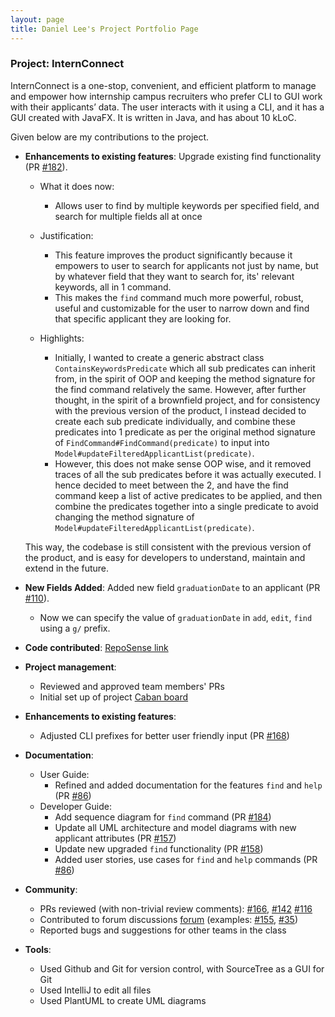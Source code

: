 ```yaml
---
layout: page
title: Daniel Lee's Project Portfolio Page
---
```


### Project: InternConnect

InternConnect is a one-stop, convenient, and efficient platform to manage and empower how internship campus recruiters
who prefer CLI to GUI work with their applicants’ data. The user interacts with it using a CLI, and it has a GUI
created with JavaFX. It is written in Java, and has about 10 kLoC.

Given below are my contributions to the project.

* **Enhancements to existing features**: Upgrade existing find functionality (PR [#182](https://github.com/AY2223S1-CS2103-F14-2/tp/pull/182)).
  * What it does now:
    * Allows user to find by multiple keywords per specified field, and search for multiple fields all at once

  * Justification:

    * This feature improves the product significantly because it empowers to user to search for applicants not just by name, but by whatever field that they want to search for, its' relevant keywords, all in 1 command. 
    * This makes the `find` command much more powerful, robust, useful and customizable for the user to narrow down and find that specific applicant they are looking for.

  * Highlights:

    * Initially, I wanted to create a generic abstract class `ContainsKeywordsPredicate` which all sub predicates can inherit from, in the spirit of OOP and keeping the method signature for the find command relatively the same. However, after further thought, in the spirit of a brownfield project, and for consistency with the previous version of the product, I instead decided to create each sub predicate individually, and combine these predicates into 1 predicate as per the original method signature of `FindCommand#FindCommand(predicate)` to input into `Model#updateFilteredApplicantList(predicate)`.
    * However, this does not make sense OOP wise, and it removed traces of all the sub predicates before it was actually executed. I hence decided to meet between the 2, and have the find command keep a list of active predicates to be applied, and then combine the predicates together into a single predicate to avoid changing the method signature of `Model#updateFilteredApplicantList(predicate)`.

  This way, the codebase is still consistent with the previous version of the product, and is easy for developers to understand, maintain and extend in the future.


* **New Fields Added**: Added new field `graduationDate` to an applicant (PR [#110](https://github.com/AY2223S1-CS2103-F14-2/tp/pull/110)).

  * Now we can specify the value of `graduationDate` in `add`, `edit`, `find` using a `g/` prefix.

* **Code contributed**: [RepoSense link](https://nus-cs2103-ay2223s1.github.io/tp-dashboard/?search=lulucopter&breakdown=true&sort=groupTitle&sortWithin=title&since=2022-09-16&timeframe=commit&mergegroup=&groupSelect=groupByRepos&checkedFileTypes=docs~functional-code~test-code~other&tabOpen=true&tabType=authorship&tabAuthor=lulucopter&tabRepo=AY2223S1-CS2103-F14-2%2Ftp%5Bmaster%5D&authorshipIsMergeGroup=false&authorshipFileTypes=docs~functional-code~test-code&authorshipIsBinaryFileTypeChecked=false&authorshipIsIgnoredFilesChecked=false)

* **Project management**:
  * Reviewed and approved team members' PRs
  * Initial set up of project [Caban board](https://github.com/orgs/AY2223S1-CS2103-F14-2/projects/1/views/1)

* **Enhancements to existing features**:
  * Adjusted CLI prefixes for better user friendly input (PR [#168](https://github.com/AY2223S1-CS2103-F14-2/tp/pull/168))

* **Documentation**:
  * User Guide:
    * Refined and added documentation for the features `find` and `help` (PR [#86](https://github.com/AY2223S1-CS2103-F14-2/tp/pull/86))
  * Developer Guide:
    * Add sequence diagram for `find` command (PR [#184](https://github.com/AY2223S1-CS2103-F14-2/tp/pull/184))
    * Update all UML architecture and model diagrams with new applicant attributes (PR [#157](https://github.com/AY2223S1-CS2103-F14-2/tp/pull/157/))
    * Update new upgraded `find` functionality (PR [#158](https://github.com/AY2223S1-CS2103-F14-2/tp/pull/158))
    * Added user stories, use cases for `find` and `help` commands (PR [#86](https://github.com/AY2223S1-CS2103-F14-2/tp/pull/86))

* **Community**:
  * PRs reviewed (with non-trivial review comments): [#166](https://github.com/nus-cs2103-AY2223S1/ip/pull/166), [#142](https://github.com/nus-cs2103-AY2223S1/ip/pull/142) [#116](https://github.com/AY2223S1-CS2103-F14-2/tp/pull/116)
  * Contributed to forum discussions [forum](https://nus-cs2103-ay2223s1.github.io/dashboards/contents/forum-activities.html#43-lee-niel-lulucopter-9-posts) (examples: [#155](https://github.com/nus-cs2103-AY2223S1/forum/issues/155), [#35](https://github.com/nus-cs2103-AY2223S1/forum/issues/35))
  * Reported bugs and suggestions for other teams in the class

* **Tools**:
  * Used Github and Git for version control, with SourceTree as a GUI for Git
  * Used IntelliJ to edit all files
  * Used PlantUML to create UML diagrams
